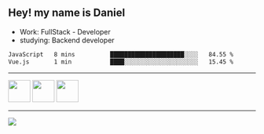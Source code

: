 ## Hey! my name is Daniel

- Work: FullStack - Developer
- studying: Backend developer

<!--START_SECTION:waka-->

```txt
JavaScript   8 mins          █████████████████████░░░░   84.55 %
Vue.js       1 min           ████░░░░░░░░░░░░░░░░░░░░░   15.45 %
```

<!--END_SECTION:waka-->
    

<hr>
<div>
    <img height="45" src="https://img.icons8.com/color/48/000000/nodejs.png"/>
    <img height="45" src="https://www.vectorlogo.zone/logos/golang/golang-ar21.svg">
    <img height="45" src="https://www.vectorlogo.zone/logos/nestjs/nestjs-icon.svg">
</div>
<hr>
<div>
    <a href="https://www.linkedin.com/in/daniel-lucas-bb7b82193/" target="_blank">
        <img src="https://img.shields.io/badge/LinkedIn-0077B5?style=for-the-badge&logo=linkedin&logoColor=white">
    </a>
</div>
